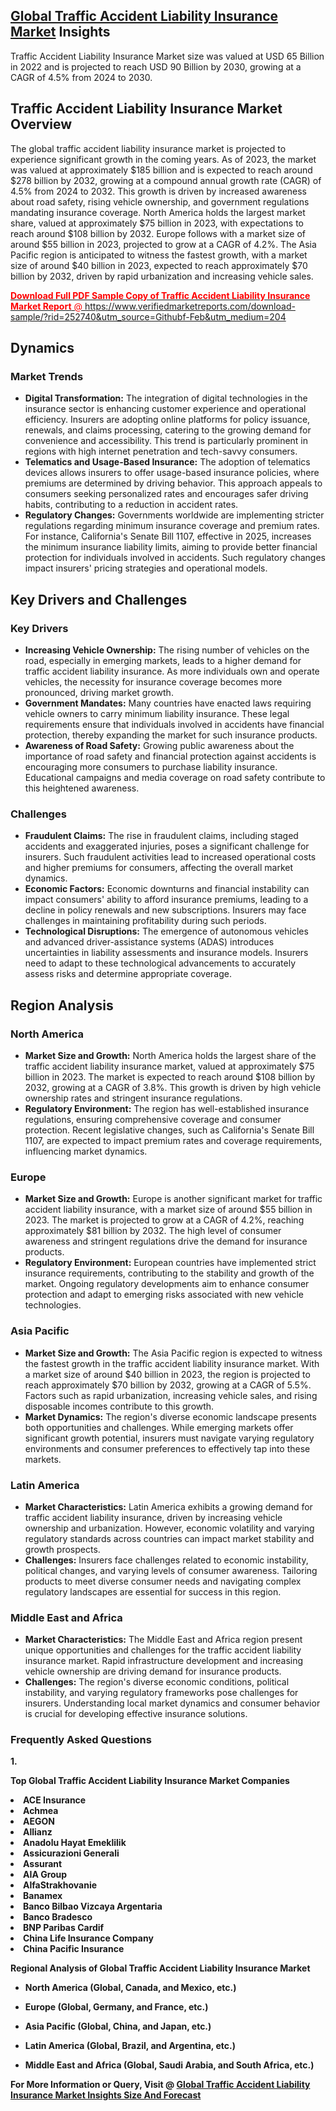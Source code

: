 <h2><a href="https://www.verifiedmarketreports.com/download-sample/?rid=252740&amp;utm_source=Githubf&amp;utm_medium=204" target="_blank">Global Traffic Accident Liability Insurance Market</a> Insights</h2><p>Traffic Accident Liability Insurance Market size was valued at USD 65 Billion in 2022 and is projected to reach USD 90 Billion by 2030, growing at a CAGR of 4.5% from 2024 to 2030.</p><p> <h2>Traffic Accident Liability Insurance Market Overview</h2> <p>The global traffic accident liability insurance market is projected to experience significant growth in the coming years. As of 2023, the market was valued at approximately $185 billion and is expected to reach around $278 billion by 2032, growing at a compound annual growth rate (CAGR) of 4.5% from 2024 to 2032. This growth is driven by increased awareness about road safety, rising vehicle ownership, and government regulations mandating insurance coverage. North America holds the largest market share, valued at approximately $75 billion in 2023, with expectations to reach around $108 billion by 2032. Europe follows with a market size of around $55 billion in 2023, projected to grow at a CAGR of 4.2%. The Asia Pacific region is anticipated to witness the fastest growth, with a market size of around $40 billion in 2023, expected to reach approximately $70 billion by 2032, driven by rapid urbanization and increasing vehicle sales. <a href="#"><p><span class=""><span style="color: #ff0000;"><strong>Download Full PDF Sample Copy of Traffic Accident Liability Insurance Market Report</strong> @ </span><a href="https://www.verifiedmarketreports.com/download-sample/?rid=252740&amp;utm_source=Githubf-Feb&amp;utm_medium=204" target="_blank">https://www.verifiedmarketreports.com/download-sample/?rid=252740&amp;utm_source=Githubf-Feb&amp;utm_medium=204</a></span></p></a></p> <h2>Dynamics</h2> <h3>Market Trends</h3> <ul> <li><strong>Digital Transformation:</strong> The integration of digital technologies in the insurance sector is enhancing customer experience and operational efficiency. Insurers are adopting online platforms for policy issuance, renewals, and claims processing, catering to the growing demand for convenience and accessibility. This trend is particularly prominent in regions with high internet penetration and tech-savvy consumers.</li> <li><strong>Telematics and Usage-Based Insurance:</strong> The adoption of telematics devices allows insurers to offer usage-based insurance policies, where premiums are determined by driving behavior. This approach appeals to consumers seeking personalized rates and encourages safer driving habits, contributing to a reduction in accident rates.</li> <li><strong>Regulatory Changes:</strong> Governments worldwide are implementing stricter regulations regarding minimum insurance coverage and premium rates. For instance, California's Senate Bill 1107, effective in 2025, increases the minimum insurance liability limits, aiming to provide better financial protection for individuals involved in accidents. Such regulatory changes impact insurers' pricing strategies and operational models.</li> </ul> <h2>Key Drivers and Challenges</h2> <h3>Key Drivers</h3> <ul> <li><strong>Increasing Vehicle Ownership:</strong> The rising number of vehicles on the road, especially in emerging markets, leads to a higher demand for traffic accident liability insurance. As more individuals own and operate vehicles, the necessity for insurance coverage becomes more pronounced, driving market growth.</li> <li><strong>Government Mandates:</strong> Many countries have enacted laws requiring vehicle owners to carry minimum liability insurance. These legal requirements ensure that individuals involved in accidents have financial protection, thereby expanding the market for such insurance products.</li> <li><strong>Awareness of Road Safety:</strong> Growing public awareness about the importance of road safety and financial protection against accidents is encouraging more consumers to purchase liability insurance. Educational campaigns and media coverage on road safety contribute to this heightened awareness.</li> </ul> <h3>Challenges</h3> <ul> <li><strong>Fraudulent Claims:</strong> The rise in fraudulent claims, including staged accidents and exaggerated injuries, poses a significant challenge for insurers. Such fraudulent activities lead to increased operational costs and higher premiums for consumers, affecting the overall market dynamics.</li> <li><strong>Economic Factors:</strong> Economic downturns and financial instability can impact consumers' ability to afford insurance premiums, leading to a decline in policy renewals and new subscriptions. Insurers may face challenges in maintaining profitability during such periods.</li> <li><strong>Technological Disruptions:</strong> The emergence of autonomous vehicles and advanced driver-assistance systems (ADAS) introduces uncertainties in liability assessments and insurance models. Insurers need to adapt to these technological advancements to accurately assess risks and determine appropriate coverage.</li> </ul> <h2>Region Analysis</h2> <h3>North America</h3> <ul> <li><strong>Market Size and Growth:</strong> North America holds the largest share of the traffic accident liability insurance market, valued at approximately $75 billion in 2023. The market is expected to reach around $108 billion by 2032, growing at a CAGR of 3.8%. This growth is driven by high vehicle ownership rates and stringent insurance regulations.</li> <li><strong>Regulatory Environment:</strong> The region has well-established insurance regulations, ensuring comprehensive coverage and consumer protection. Recent legislative changes, such as California's Senate Bill 1107, are expected to impact premium rates and coverage requirements, influencing market dynamics.</li> </ul> <h3>Europe</h3> <ul> <li><strong>Market Size and Growth:</strong> Europe is another significant market for traffic accident liability insurance, with a market size of around $55 billion in 2023. The market is projected to grow at a CAGR of 4.2%, reaching approximately $81 billion by 2032. The high level of consumer awareness and stringent regulations drive the demand for insurance products.</li> <li><strong>Regulatory Environment:</strong> European countries have implemented strict insurance requirements, contributing to the stability and growth of the market. Ongoing regulatory developments aim to enhance consumer protection and adapt to emerging risks associated with new vehicle technologies.</li> </ul> <h3>Asia Pacific</h3> <ul> <li><strong>Market Size and Growth:</strong> The Asia Pacific region is expected to witness the fastest growth in the traffic accident liability insurance market. With a market size of around $40 billion in 2023, the region is projected to reach approximately $70 billion by 2032, growing at a CAGR of 5.5%. Factors such as rapid urbanization, increasing vehicle sales, and rising disposable incomes contribute to this growth.</li> <li><strong>Market Dynamics:</strong> The region's diverse economic landscape presents both opportunities and challenges. While emerging markets offer significant growth potential, insurers must navigate varying regulatory environments and consumer preferences to effectively tap into these markets.</li> </ul> <h3>Latin America</h3> <ul> <li><strong>Market Characteristics:</strong> Latin America exhibits a growing demand for traffic accident liability insurance, driven by increasing vehicle ownership and urbanization. However, economic volatility and varying regulatory standards across countries can impact market stability and growth prospects.</li> <li><strong>Challenges:</strong> Insurers face challenges related to economic instability, political changes, and varying levels of consumer awareness. Tailoring products to meet diverse consumer needs and navigating complex regulatory landscapes are essential for success in this region.</li> </ul> <h3>Middle East and Africa</h3> <ul> <li><strong>Market Characteristics:</strong> The Middle East and Africa region present unique opportunities and challenges for the traffic accident liability insurance market. Rapid infrastructure development and increasing vehicle ownership are driving demand for insurance products.</li> <li><strong>Challenges:</strong> The region's diverse economic conditions, political instability, and varying regulatory frameworks pose challenges for insurers. Understanding local market dynamics and consumer behavior is crucial for developing effective insurance solutions.</li> </ul> <h3>Frequently Asked Questions</h3> <p><strong>1.</p><p><strong>Top Global Traffic Accident Liability Insurance Market Companies</strong></p><div data-test-id=""><p><li>ACE Insurance</li><li> Achmea</li><li> AEGON</li><li> Allianz</li><li> Anadolu Hayat Emeklilik</li><li> Assicurazioni Generali</li><li> Assurant</li><li> AIA Group</li><li> AlfaStrakhovanie</li><li> Banamex</li><li> Banco Bilbao Vizcaya Argentaria</li><li> Banco Bradesco</li><li> BNP Paribas Cardif</li><li> China Life Insurance Company</li><li> China Pacific Insurance</li></p><div><strong>Regional Analysis of&nbsp;Global Traffic Accident Liability Insurance Market</strong></div><ul><li dir="ltr"><p dir="ltr">North America&nbsp;(Global, Canada, and Mexico, etc.)</p></li><li dir="ltr"><p dir="ltr">Europe (Global, Germany, and France, etc.)</p></li><li dir="ltr"><p dir="ltr">Asia Pacific&nbsp;(Global, China, and Japan, etc.)</p></li><li dir="ltr"><p dir="ltr">Latin America&nbsp;(Global, Brazil, and Argentina, etc.)</p></li><li dir="ltr">Middle East and Africa&nbsp;(Global, Saudi Arabia, and South Africa, etc.)</li></ul><p><strong>For More Information or Query, Visit @&nbsp;</strong><strong><a href="https://www.verifiedmarketreports.com/product/traffic-accident-liability-insurance-market/?utm_source=Githubf&amp;utm_medium=204" target="_blank">Global Traffic Accident Liability Insurance Market Insights Size And Forecast</a></strong></p></div>
